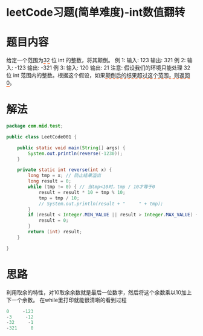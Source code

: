 # leetCode习题(简单难度)-int数值翻转


# 题目内容
给定一个范围为<span style="border-bottom:2px dashed #fc6423;">32</span> 位 int 的整数，将其颠倒。
例 1:
输入: 123
输出: 321
例 2:
输入: -123
输出: -321
例 3:
输入: 120
输出: 21
注意:
假设我们的环境只能处理 32 位 int 范围内的整数。根据这个假设，如果<span style="border-bottom:2px dashed #fc6423;">颠倒后的结果超过这个范围，则返回 0</span>。

<!-- more -->

# 解法
```java
package com.mid.test;

public class LeetCode001 {

	public static void main(String[] args) {
		System.out.println(reverse(-1230));
	}

	private static int reverse(int x) {
		long tmp = x; // 防止结果溢出
		long result = 0;
		while (tmp != 0) { // 当tmp<10时，tmp / 10才等于0
			result = result * 10 + tmp % 10;
			tmp = tmp / 10;
			// System.out.println(result + "     " + tmp);
		}
		if (result < Integer.MIN_VALUE || result > Integer.MAX_VALUE) {
			result = 0;
		}
		return (int) result;
	}

}

```

# 思路
利用取余的特性，对10取余余数就是最后一位数字，然后将这个余数乘以10加上下一个余数。
在while里打印就能很清晰的看到过程
```java
0     -123
-3     -12
-32     -1
-321     0
```
